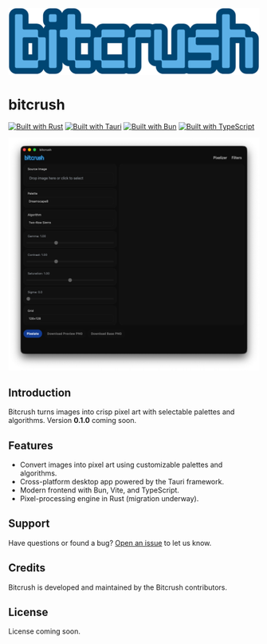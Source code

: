 ![Bitcrush Logo](/src/assets/bitcrush.png)

# bitcrush

[![Built with Rust](https://img.shields.io/badge/rust-000000?style=flat-square&logo=rust&logoColor=white)](https://www.rust-lang.org/)
[![Built with Tauri](https://img.shields.io/badge/tauri-24C8DB?style=flat-square&logo=tauri&logoColor=black)](https://tauri.app/)
[![Built with Bun](https://img.shields.io/badge/bun-000000?style=flat-square&logo=bun&logoColor=white)](https://bun.sh/)
[![Built with TypeScript](https://img.shields.io/badge/typescript-3178C6?style=flat-square&logo=typescript&logoColor=white)](https://www.typescriptlang.org/)

![Screenshot](/src/assets/bitcrush-screenshot.png)

## Introduction

Bitcrush turns images into crisp pixel art with selectable palettes and algorithms. Version **0.1.0** coming soon.

## Features

* Convert images into pixel art using customizable palettes and algorithms.
* Cross-platform desktop app powered by the Tauri framework.
* Modern frontend with Bun, Vite, and TypeScript.
* Pixel-processing engine in Rust (migration underway).

## Support

Have questions or found a bug? [Open an issue](../../issues) to let us know.

## Credits

Bitcrush is developed and maintained by the Bitcrush contributors.

## License

License coming soon.

